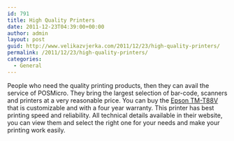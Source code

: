 ```yaml
---
id: 791
title: High Quality Printers
date: 2011-12-23T04:39:00+00:00
author: admin
layout: post
guid: http://www.velikazvjerka.com/2011/12/23/high-quality-printers/
permalink: /2011/12/23/high-quality-printers/
categories:
  - General
---
```

People who need the quality printing products, then they can avail the service of POSMicro. They bring the largest selection of bar-code, scanners and printers at a very reasonable price. You can buy the [Epson TM-T88V](http://www.posmicro.com/epson/tm-t88v.htm) that is customizable and with a four year warranty. This printer has best printing speed and reliability. All technical details available in their website, you can view them and select the right one for your needs and make your printing work easily.